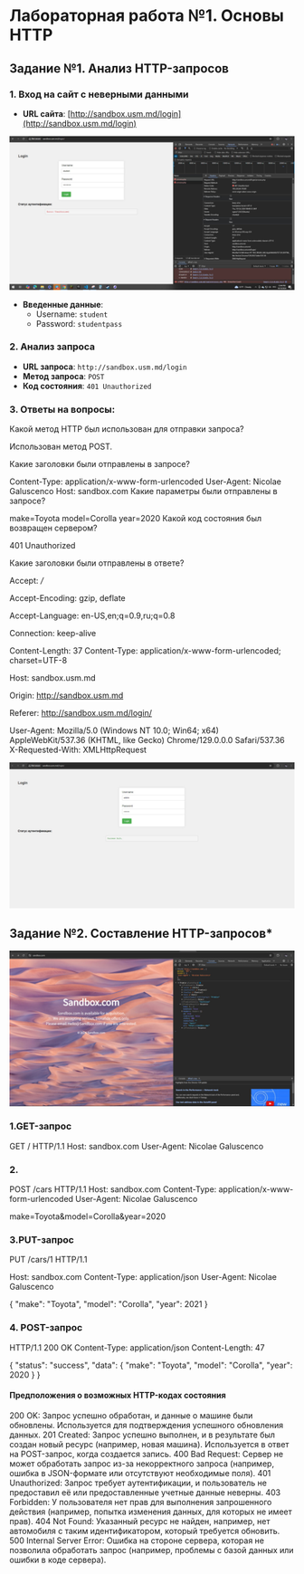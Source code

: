 # Лабораторная работа №1. Основы HTTP



## Задание №1. Анализ HTTP-запросов

### 1. Вход на сайт с неверными данными

- **URL сайта**: [http://sandbox.usm.md/login](http://sandbox.usm.md/login)

![11 ](img/11.JPG)
- **Введенные данные**:
  - Username: `student`
  - Password: `studentpass`

### 2. Анализ запроса

- **URL запроса**: `http://sandbox.usm.md/login`
- **Метод запроса**: `POST`
- **Код состояния**: `401 Unauthorized`



### 3. Ответы на вопросы:
Какой метод HTTP был использован для отправки запроса?

Использован метод POST.


Какие заголовки были отправлены в запросе?

Content-Type: application/x-www-form-urlencoded
User-Agent: Nicolae Galuscenco
Host: sandbox.com
Какие параметры были отправлены в запросе?

make=Toyota
model=Corolla
year=2020
Какой код состояния был возвращен сервером?

401 Unauthorized


Какие заголовки были отправлены в ответе?


Accept: */*

Accept-Encoding: gzip, deflate

Accept-Language: en-US,en;q=0.9,ru;q=0.8

Connection: keep-alive

Content-Length: 37
Content-Type: application/x-www-form-urlencoded; charset=UTF-8

Host: sandbox.usm.md

Origin: http://sandbox.usm.md

Referer: http://sandbox.usm.md/login/

User-Agent: Mozilla/5.0 (Windows NT 10.0; Win64; x64) AppleWebKit/537.36 (KHTML, like Gecko) Chrome/129.0.0.0 Safari/537.36
X-Requested-With: XMLHttpRequest

![1 ](img/1.jpg)





## Задание №2. Составление HTTP-запросов*

![4 ](img/4.jpg)

### 1.GET-запрос
GET / HTTP/1.1
Host: sandbox.com
User-Agent: Nicolae Galuscenco

### 2.
POST /cars HTTP/1.1
Host: sandbox.com
Content-Type: application/x-www-form-urlencoded
User-Agent: Nicolae Galuscenco

make=Toyota&model=Corolla&year=2020

### 3.PUT-запрос 
PUT /cars/1 HTTP/1.1

Host: sandbox.com
Content-Type: application/json
User-Agent: Nicolae Galuscenco

{
  "make": "Toyota",
  "model": "Corolla",
  "year": 2021
}


### 4. POST-запрос
HTTP/1.1 200 OK
Content-Type: application/json
Content-Length: 47

{
  "status": "success",
  "data": {
    "make": "Toyota",
    "model": "Corolla",
    "year": 2020
  }
}


#### Предположения о возможных HTTP-кодах состояния
200 OK: Запрос успешно обработан, и данные о машине были обновлены. Используется для подтверждения успешного обновления данных.
201 Created: Запрос успешно выполнен, и в результате был создан новый ресурс (например, новая машина). Используется в ответ на POST-запрос, когда создается запись.
400 Bad Request: Сервер не может обработать запрос из-за некорректного запроса (например, ошибка в JSON-формате или отсутствуют необходимые поля).
401 Unauthorized: Запрос требует аутентификации, и пользователь не предоставил её или предоставленные учетные данные неверны.
403 Forbidden: У пользователя нет прав для выполнения запрошенного действия (например, попытка изменения данных, для которых не имеет прав).
404 Not Found: Указанный ресурс не найден, например, нет автомобиля с таким идентификатором, который требуется обновить.
500 Internal Server Error: Ошибка на стороне сервера, которая не позволила обработать запрос (например, проблемы с базой данных или ошибки в коде сервера).









